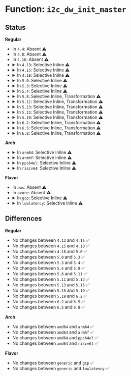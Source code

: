 # Function: <code>i2c_dw_init_master</code>

## Status
<b>Regular</b>
<ul>
<li>
In <code>4.4</code>: Absent ⚠️
</li>
<li>
In <code>4.8</code>: Absent ⚠️
</li>
<li>
In <code>4.10</code>: Absent ⚠️
</li>
<li>
<details>
<summary>In <code>4.13</code>: Selective Inline ⚠️</summary>

```c
int i2c_dw_init_master(struct dw_i2c_dev *dev);
```

**Collision:** Unique Static

**Inline:** Selective

**Transformation:** False

**Instances:**

```
In drivers/i2c/busses/i2c-designware-master.c (ffffffff81726840)
Location: drivers/i2c/busses/i2c-designware-master.c:54
Inline: True
Direct callers:
  - drivers/i2c/busses/i2c-designware-master.c:i2c_dw_probe
  - drivers/i2c/busses/i2c-designware-master.c:i2c_dw_xfer
```
**Symbols:**

```
ffffffff81726840-ffffffff81726c1a: i2c_dw_init_master (STB_LOCAL)
```
</details>
</li>
<li>
<details>
<summary>In <code>4.15</code>: Selective Inline ⚠️</summary>

```c
int i2c_dw_init_master(struct dw_i2c_dev *dev);
```

**Collision:** Unique Static

**Inline:** Selective

**Transformation:** False

**Instances:**

```
In drivers/i2c/busses/i2c-designware-master.c (ffffffff81797e90)
Location: drivers/i2c/busses/i2c-designware-master.c:54
Inline: True
Direct callers:
  - drivers/i2c/busses/i2c-designware-master.c:i2c_dw_probe
  - drivers/i2c/busses/i2c-designware-master.c:i2c_dw_xfer
```
**Symbols:**

```
ffffffff81797e90-ffffffff8179826a: i2c_dw_init_master (STB_LOCAL)
```
</details>
</li>
<li>
<details>
<summary>In <code>4.18</code>: Selective Inline ⚠️</summary>

```c
int i2c_dw_init_master(struct dw_i2c_dev *dev);
```

**Collision:** Unique Static

**Inline:** Selective

**Transformation:** False

**Instances:**

```
In drivers/i2c/busses/i2c-designware-master.c (ffffffff817dab30)
Location: drivers/i2c/busses/i2c-designware-master.c:56
Inline: True
Direct callers:
  - drivers/i2c/busses/i2c-designware-master.c:i2c_dw_probe
  - drivers/i2c/busses/i2c-designware-master.c:i2c_dw_unprepare_recovery
  - drivers/i2c/busses/i2c-designware-master.c:i2c_dw_xfer
```
**Symbols:**

```
ffffffff817dab30-ffffffff817daf1f: i2c_dw_init_master (STB_LOCAL)
```
</details>
</li>
<li>
<details>
<summary>In <code>5.0</code>: Selective Inline ⚠️</summary>

```c
int i2c_dw_init_master(struct dw_i2c_dev *dev);
```

**Collision:** Unique Static

**Inline:** Selective

**Transformation:** False

**Instances:**

```
In drivers/i2c/busses/i2c-designware-master.c (ffffffff81802440)
Location: drivers/i2c/busses/i2c-designware-master.c:153
Inline: True
Direct callers:
  - drivers/i2c/busses/i2c-designware-master.c:i2c_dw_unprepare_recovery
  - drivers/i2c/busses/i2c-designware-master.c:i2c_dw_xfer
```
**Symbols:**

```
ffffffff81802440-ffffffff81802551: i2c_dw_init_master (STB_LOCAL)
```
</details>
</li>
<li>
<details>
<summary>In <code>5.3</code>: Selective Inline ⚠️</summary>

```c
int i2c_dw_init_master(struct dw_i2c_dev *dev);
```

**Collision:** Unique Static

**Inline:** Selective

**Transformation:** False

**Instances:**

```
In drivers/i2c/busses/i2c-designware-master.c (ffffffff818432e0)
Location: drivers/i2c/busses/i2c-designware-master.c:153
Inline: True
Direct callers:
  - drivers/i2c/busses/i2c-designware-master.c:i2c_dw_unprepare_recovery
  - drivers/i2c/busses/i2c-designware-master.c:i2c_dw_xfer
```
**Symbols:**

```
ffffffff818432e0-ffffffff81843408: i2c_dw_init_master (STB_LOCAL)
```
</details>
</li>
<li>
<details>
<summary>In <code>5.4</code>: Selective Inline ⚠️</summary>

```c
int i2c_dw_init_master(struct dw_i2c_dev *dev);
```

**Collision:** Unique Static

**Inline:** Selective

**Transformation:** False

**Instances:**

```
In drivers/i2c/busses/i2c-designware-master.c (ffffffff81874c60)
Location: drivers/i2c/busses/i2c-designware-master.c:153
Inline: True
Direct callers:
  - drivers/i2c/busses/i2c-designware-master.c:i2c_dw_unprepare_recovery
  - drivers/i2c/busses/i2c-designware-master.c:i2c_dw_xfer
```
**Symbols:**

```
ffffffff81874c60-ffffffff81874d88: i2c_dw_init_master (STB_LOCAL)
```
</details>
</li>
<li>
<details>
<summary>In <code>5.8</code>: Selective Inline, Transformation ⚠️</summary>

```c
int i2c_dw_init_master(struct dw_i2c_dev *dev);
```

**Collision:** Unique Static

**Inline:** Selective

**Transformation:** True

**Instances:**

```
In drivers/i2c/busses/i2c-designware-master.c (ffffffff81949f19)
Location: drivers/i2c/busses/i2c-designware-master.c:182
Inline: True
Inline callers:
  - drivers/i2c/busses/i2c-designware-master.c:i2c_dw_unprepare_recovery
Direct callers:
  - drivers/i2c/busses/i2c-designware-master.c:i2c_dw_unprepare_recovery
  - drivers/i2c/busses/i2c-designware-master.c:i2c_dw_xfer
```
**Symbols:**

```
ffffffff81949b40-ffffffff81949b65: i2c_dw_init_master (STB_LOCAL)
ffffffff81949a10-ffffffff81949b34: i2c_dw_init_master.part.0 (STB_LOCAL)
```
</details>
</li>
<li>
<details>
<summary>In <code>5.11</code>: Selective Inline, Transformation ⚠️</summary>

```c
int i2c_dw_init_master(struct dw_i2c_dev *dev);
```

**Collision:** Unique Static

**Inline:** Selective

**Transformation:** True

**Instances:**

```
In drivers/i2c/busses/i2c-designware-master.c (ffffffff8194fbd9)
Location: drivers/i2c/busses/i2c-designware-master.c:182
Inline: True
Inline callers:
  - drivers/i2c/busses/i2c-designware-master.c:i2c_dw_unprepare_recovery
Direct callers:
  - drivers/i2c/busses/i2c-designware-master.c:i2c_dw_unprepare_recovery
  - drivers/i2c/busses/i2c-designware-master.c:i2c_dw_xfer
```
**Symbols:**

```
ffffffff8194f700-ffffffff8194f725: i2c_dw_init_master (STB_LOCAL)
ffffffff8194f5d0-ffffffff8194f6f4: i2c_dw_init_master.part.0 (STB_LOCAL)
```
</details>
</li>
<li>
<details>
<summary>In <code>5.13</code>: Selective Inline, Transformation ⚠️</summary>

```c
int i2c_dw_init_master(struct dw_i2c_dev *dev);
```

**Collision:** Unique Static

**Inline:** Selective

**Transformation:** True

**Instances:**

```
In drivers/i2c/busses/i2c-designware-master.c (ffffffff81933a99)
Location: drivers/i2c/busses/i2c-designware-master.c:175
Inline: True
Inline callers:
  - drivers/i2c/busses/i2c-designware-master.c:i2c_dw_unprepare_recovery
Direct callers:
  - drivers/i2c/busses/i2c-designware-master.c:i2c_dw_unprepare_recovery
  - drivers/i2c/busses/i2c-designware-master.c:i2c_dw_xfer
```
**Symbols:**

```
ffffffff81932fb0-ffffffff819330d4: i2c_dw_init_master.part.0 (STB_LOCAL)
ffffffff819330e0-ffffffff81933105: i2c_dw_init_master (STB_LOCAL)
```
</details>
</li>
<li>
<details>
<summary>In <code>5.15</code>: Selective Inline, Transformation ⚠️</summary>

```c
int i2c_dw_init_master(struct dw_i2c_dev *dev);
```

**Collision:** Unique Static

**Inline:** Selective

**Transformation:** True

**Instances:**

```
In drivers/i2c/busses/i2c-designware-master.c (ffffffff819d6e69)
Location: drivers/i2c/busses/i2c-designware-master.c:175
Inline: True
Inline callers:
  - drivers/i2c/busses/i2c-designware-master.c:i2c_dw_unprepare_recovery
Direct callers:
  - drivers/i2c/busses/i2c-designware-master.c:i2c_dw_unprepare_recovery
  - drivers/i2c/busses/i2c-designware-master.c:i2c_dw_xfer
```
**Symbols:**

```
ffffffff819d6360-ffffffff819d6484: i2c_dw_init_master.part.0 (STB_LOCAL)
ffffffff819d6490-ffffffff819d64b5: i2c_dw_init_master (STB_LOCAL)
```
</details>
</li>
<li>
<details>
<summary>In <code>5.19</code>: Selective Inline, Transformation ⚠️</summary>

```c
int i2c_dw_init_master(struct dw_i2c_dev *dev);
```

**Collision:** Unique Static

**Inline:** Selective

**Transformation:** True

**Instances:**

```
In drivers/i2c/busses/i2c-designware-master.c (ffffffff81b399c7)
Location: drivers/i2c/busses/i2c-designware-master.c:175
Inline: True
Inline callers:
  - drivers/i2c/busses/i2c-designware-master.c:i2c_dw_unprepare_recovery
Direct callers:
  - drivers/i2c/busses/i2c-designware-master.c:i2c_dw_unprepare_recovery
  - drivers/i2c/busses/i2c-designware-master.c:i2c_dw_xfer
```
**Symbols:**

```
ffffffff81b38eb0-ffffffff81b38fbf: i2c_dw_init_master.part.0 (STB_LOCAL)
ffffffff81b38fc0-ffffffff81b38fea: i2c_dw_init_master (STB_LOCAL)
```
</details>
</li>
<li>
<details>
<summary>In <code>6.2</code>: Selective Inline, Transformation ⚠️</summary>

```c
int i2c_dw_init_master(struct dw_i2c_dev *dev);
```

**Collision:** Unique Static

**Inline:** Selective

**Transformation:** True

**Instances:**

```
In drivers/i2c/busses/i2c-designware-master.c (ffffffff81ccf107)
Location: drivers/i2c/busses/i2c-designware-master.c:175
Inline: True
Inline callers:
  - drivers/i2c/busses/i2c-designware-master.c:i2c_dw_unprepare_recovery
  - drivers/i2c/busses/i2c-designware-master.c:i2c_dw_xfer
Direct callers:
  - drivers/i2c/busses/i2c-designware-master.c:i2c_dw_unprepare_recovery
  - drivers/i2c/busses/i2c-designware-master.c:i2c_dw_xfer
```
**Symbols:**

```
ffffffff81cce820-ffffffff81cce92f: i2c_dw_init_master.part.0 (STB_LOCAL)
ffffffff81cce940-ffffffff81cce96a: i2c_dw_init_master (STB_LOCAL)
```
</details>
</li>
<li>
<details>
<summary>In <code>6.5</code>: Selective Inline, Transformation ⚠️</summary>

```c
int i2c_dw_init_master(struct dw_i2c_dev *dev);
```

**Collision:** Unique Static

**Inline:** Selective

**Transformation:** True

**Instances:**

```
In drivers/i2c/busses/i2c-designware-master.c (ffffffff81d36df7)
Location: drivers/i2c/busses/i2c-designware-master.c:175
Inline: True
Inline callers:
  - drivers/i2c/busses/i2c-designware-master.c:i2c_dw_unprepare_recovery
  - drivers/i2c/busses/i2c-designware-master.c:i2c_dw_xfer
Direct callers:
  - drivers/i2c/busses/i2c-designware-master.c:i2c_dw_unprepare_recovery
  - drivers/i2c/busses/i2c-designware-master.c:i2c_dw_xfer
```
**Symbols:**

```
ffffffff81d365f0-ffffffff81d366ff: i2c_dw_init_master.part.0 (STB_LOCAL)
ffffffff81d36710-ffffffff81d3673f: i2c_dw_init_master (STB_LOCAL)
```
</details>
</li>
<li>
<details>
<summary>In <code>6.8</code>: Selective Inline, Transformation ⚠️</summary>

```c
int i2c_dw_init_master(struct dw_i2c_dev *dev);
```

**Collision:** Unique Static

**Inline:** Selective

**Transformation:** True

**Instances:**

```
In drivers/i2c/busses/i2c-designware-master.c (ffffffff81ded007)
Location: drivers/i2c/busses/i2c-designware-master.c:176
Inline: True
Inline callers:
  - drivers/i2c/busses/i2c-designware-master.c:i2c_dw_unprepare_recovery
  - drivers/i2c/busses/i2c-designware-master.c:i2c_dw_xfer
Direct callers:
  - drivers/i2c/busses/i2c-designware-master.c:i2c_dw_unprepare_recovery
  - drivers/i2c/busses/i2c-designware-master.c:i2c_dw_xfer
```
**Symbols:**

```
ffffffff81dec3b0-ffffffff81dec4bf: i2c_dw_init_master.part.0 (STB_LOCAL)
ffffffff81dec4d0-ffffffff81dec4ff: i2c_dw_init_master (STB_LOCAL)
```
</details>
</li>
</ul>
<b>Arch</b>
<ul>
<li>
<details>
<summary>In <code>arm64</code>: Selective Inline ⚠️</summary>

```c
int i2c_dw_init_master(struct dw_i2c_dev *dev);
```

**Collision:** Unique Static

**Inline:** Selective

**Transformation:** False

**Instances:**

```
In drivers/i2c/busses/i2c-designware-master.c (ffff800010ab9a00)
Location: drivers/i2c/busses/i2c-designware-master.c:153
Inline: True
Direct callers:
  - drivers/i2c/busses/i2c-designware-master.c:i2c_dw_unprepare_recovery
  - drivers/i2c/busses/i2c-designware-master.c:i2c_dw_xfer
```
**Symbols:**

```
ffff800010ab9a00-ffff800010ab9b14: i2c_dw_init_master (STB_LOCAL)
```
</details>
</li>
<li>
<details>
<summary>In <code>armhf</code>: Selective Inline ⚠️</summary>

```c
int i2c_dw_init_master(struct dw_i2c_dev *dev);
```

**Collision:** Unique Static

**Inline:** Selective

**Transformation:** False

**Instances:**

```
In drivers/i2c/busses/i2c-designware-master.c (c0b99098)
Location: drivers/i2c/busses/i2c-designware-master.c:153
Inline: True
Direct callers:
  - drivers/i2c/busses/i2c-designware-master.c:i2c_dw_unprepare_recovery
  - drivers/i2c/busses/i2c-designware-master.c:i2c_dw_xfer
```
**Symbols:**

```
c0b99098-c0b991bc: i2c_dw_init_master (STB_LOCAL)
```
</details>
</li>
<li>
<details>
<summary>In <code>ppc64el</code>: Selective Inline ⚠️</summary>

```c
int i2c_dw_init_master(struct dw_i2c_dev *dev);
```

**Collision:** Unique Static

**Inline:** Selective

**Transformation:** False

**Instances:**

```
In drivers/i2c/busses/i2c-designware-master.c (c000000000b9d430)
Location: drivers/i2c/busses/i2c-designware-master.c:153
Inline: True
Direct callers:
  - drivers/i2c/busses/i2c-designware-master.c:i2c_dw_unprepare_recovery
  - drivers/i2c/busses/i2c-designware-master.c:i2c_dw_xfer
```
**Symbols:**

```
c000000000b9d430-c000000000b9d5c4: i2c_dw_init_master (STB_LOCAL)
```
</details>
</li>
<li>
<details>
<summary>In <code>riscv64</code>: Selective Inline ⚠️</summary>

```c
int i2c_dw_init_master(struct dw_i2c_dev *dev);
```

**Collision:** Unique Static

**Inline:** Selective

**Transformation:** False

**Instances:**

```
In drivers/i2c/busses/i2c-designware-master.c (ffffffe0006bec02)
Location: drivers/i2c/busses/i2c-designware-master.c:153
Inline: True
Direct callers:
  - drivers/i2c/busses/i2c-designware-master.c:i2c_dw_unprepare_recovery
  - drivers/i2c/busses/i2c-designware-master.c:i2c_dw_xfer
```
**Symbols:**

```
ffffffe0006bec02-ffffffe0006bed14: i2c_dw_init_master (STB_LOCAL)
```
</details>
</li>
</ul>
<b>Flavor</b>
<ul>
<li>
In <code>aws</code>: Absent ⚠️
</li>
<li>
In <code>azure</code>: Absent ⚠️
</li>
<li>
<details>
<summary>In <code>gcp</code>: Selective Inline ⚠️</summary>

```c
int i2c_dw_init_master(struct dw_i2c_dev *dev);
```

**Collision:** Unique Static

**Inline:** Selective

**Transformation:** False

**Instances:**

```
In drivers/i2c/busses/i2c-designware-master.c (ffffffff8186a110)
Location: drivers/i2c/busses/i2c-designware-master.c:153
Inline: True
Direct callers:
  - drivers/i2c/busses/i2c-designware-master.c:i2c_dw_unprepare_recovery
  - drivers/i2c/busses/i2c-designware-master.c:i2c_dw_xfer
```
**Symbols:**

```
ffffffff8186a110-ffffffff8186a238: i2c_dw_init_master (STB_LOCAL)
```
</details>
</li>
<li>
<details>
<summary>In <code>lowlatency</code>: Selective Inline ⚠️</summary>

```c
int i2c_dw_init_master(struct dw_i2c_dev *dev);
```

**Collision:** Unique Static

**Inline:** Selective

**Transformation:** False

**Instances:**

```
In drivers/i2c/busses/i2c-designware-master.c (ffffffff818840a0)
Location: drivers/i2c/busses/i2c-designware-master.c:153
Inline: True
Direct callers:
  - drivers/i2c/busses/i2c-designware-master.c:i2c_dw_unprepare_recovery
  - drivers/i2c/busses/i2c-designware-master.c:i2c_dw_xfer
```
**Symbols:**

```
ffffffff818840a0-ffffffff818841c8: i2c_dw_init_master (STB_LOCAL)
```
</details>
</li>
</ul>

## Differences
<b>Regular</b>
<ul>
<li>
No changes between <code>4.13</code> and <code>4.15</code> ✅
</li>
<li>
No changes between <code>4.15</code> and <code>4.18</code> ✅
</li>
<li>
No changes between <code>4.18</code> and <code>5.0</code> ✅
</li>
<li>
No changes between <code>5.0</code> and <code>5.3</code> ✅
</li>
<li>
No changes between <code>5.3</code> and <code>5.4</code> ✅
</li>
<li>
No changes between <code>5.4</code> and <code>5.8</code> ✅
</li>
<li>
No changes between <code>5.8</code> and <code>5.11</code> ✅
</li>
<li>
No changes between <code>5.11</code> and <code>5.13</code> ✅
</li>
<li>
No changes between <code>5.13</code> and <code>5.15</code> ✅
</li>
<li>
No changes between <code>5.15</code> and <code>5.19</code> ✅
</li>
<li>
No changes between <code>5.19</code> and <code>6.2</code> ✅
</li>
<li>
No changes between <code>6.2</code> and <code>6.5</code> ✅
</li>
<li>
No changes between <code>6.5</code> and <code>6.8</code> ✅
</li>
</ul>
<b>Arch</b>
<ul>
<li>
No changes between <code>amd64</code> and <code>arm64</code> ✅
</li>
<li>
No changes between <code>amd64</code> and <code>armhf</code> ✅
</li>
<li>
No changes between <code>amd64</code> and <code>ppc64el</code> ✅
</li>
<li>
No changes between <code>amd64</code> and <code>riscv64</code> ✅
</li>
</ul>
<b>Flavor</b>
<ul>
<li>
No changes between <code>generic</code> and <code>gcp</code> ✅
</li>
<li>
No changes between <code>generic</code> and <code>lowlatency</code> ✅
</li>
</ul>
